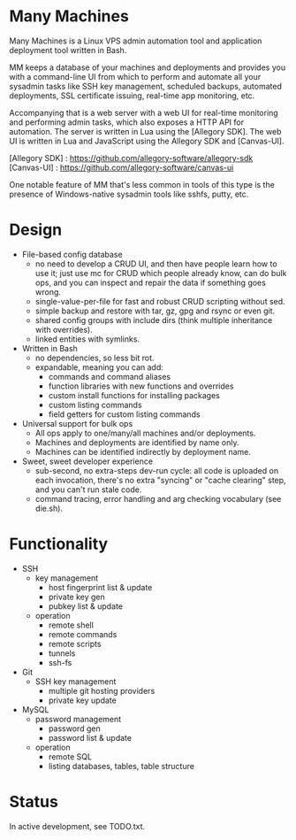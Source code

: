 # Many Machines

Many Machines is a Linux VPS admin automation tool
and application deployment tool written in Bash.

MM keeps a database of your machines and deployments and provides you with
a command-line UI from which to perform and automate all your sysadmin tasks
like SSH key management, scheduled backups, automated deployments,
SSL certificate issuing, real-time app monitoring, etc.

Accompanying that is a web server with a web UI for real-time monitoring
and performing admin tasks, which also exposes a HTTP API for automation.
The server is written in Lua using the [Allegory SDK]. The web UI is written
in Lua and JavaScript using the Allegory SDK and [Canvas-UI].

[Allegory SDK] : https://github.com/allegory-software/allegory-sdk
[Canvas-UI]    : https://github.com/allegory-software/canvas-ui

One notable feature of MM that's less common in tools of this type is
the presence of Windows-native sysadmin tools like sshfs, putty, etc.

# Design

* File-based config database
  * no need to develop a CRUD UI, and then have people learn how to use it;
  just use mc for CRUD which people already know, can do bulk ops, and you can
  inspect and repair the data if something goes wrong.
  * single-value-per-file for fast and robust CRUD scripting without sed.
  * simple backup and restore with tar, gz, gpg and rsync or even git.
  * shared config groups with include dirs (think multiple inheritance with overrides).
  * linked entities with symlinks.
* Written in Bash
  * no dependencies, so less bit rot.
  * expandable, meaning you can add:
    * commands and command aliases
    * function libraries with new functions and overrides
    * custom install functions for installing packages
    * custom listing commands
    * field getters for custom listing commands
* Universal support for bulk ops
  * All ops apply to one/many/all machines and/or deployments.
  * Machines and deployments are identified by name only.
  * Machines can be identified indirectly by deployment name.
* Sweet, sweet developer experience
  * sub-second, no extra-steps dev-run cycle: all code is uploaded
  on each invocation, there's no extra "syncing" or "cache clearing" step,
  and you can't run stale code.
  * command tracing, error handling and arg checking vocabulary (see die.sh).

# Functionality

* SSH
  * key management
    * host fingerprint list & update
    * private key gen
    * pubkey list & update
  * operation
    * remote shell
    * remote commands
    * remote scripts
    * tunnels
    * ssh-fs
* Git
  * SSH key management
    * multiple git hosting providers
    * private key update
* MySQL
  * password management
    * password gen
    * password list & update
  * operation
    * remote SQL
    * listing databases, tables, table structure

# Status

In active development, see TODO.txt.
